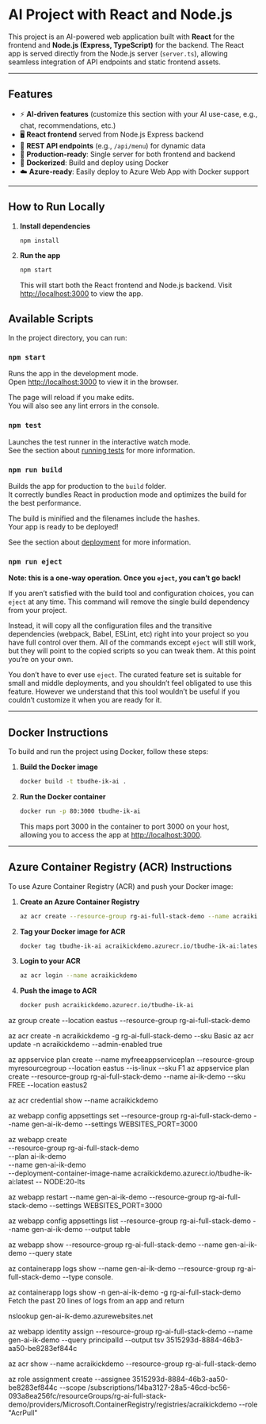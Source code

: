 # AI Project with React and Node.js

This project is an AI-powered web application built with **React** for the frontend and **Node.js (Express, TypeScript)** for the backend. The React app is served directly from the Node.js server (`server.ts`), allowing seamless integration of API endpoints and static frontend assets.

---

## Features

- ⚡ **AI-driven features** (customize this section with your AI use-case, e.g., chat, recommendations, etc.)
- 🖥️ **React frontend** served from Node.js Express backend
- 🔗 **REST API endpoints** (e.g., `/api/menu`) for dynamic data
- 🚀 **Production-ready**: Single server for both frontend and backend
- 🐳 **Dockerized**: Build and deploy using Docker
- ☁️ **Azure-ready**: Easily deploy to Azure Web App with Docker support

---

## How to Run Locally

1. **Install dependencies**
   ```sh
   npm install
   ```
2. **Run the app**
   ```sh
   npm start
   ```
   This will start both the React frontend and Node.js backend. Visit [http://localhost:3000](http://localhost:3000) to view the app.

## Available Scripts

In the project directory, you can run:

### `npm start`

Runs the app in the development mode.\
Open [http://localhost:3000](http://localhost:3000) to view it in the browser.

The page will reload if you make edits.\
You will also see any lint errors in the console.

### `npm test`

Launches the test runner in the interactive watch mode.\
See the section about [running tests](https://facebook.github.io/create-react-app/docs/running-tests) for more information.

### `npm run build`

Builds the app for production to the `build` folder.\
It correctly bundles React in production mode and optimizes the build for the best performance.

The build is minified and the filenames include the hashes.\
Your app is ready to be deployed!

See the section about [deployment](https://facebook.github.io/create-react-app/docs/deployment) for more information.

### `npm run eject`

**Note: this is a one-way operation. Once you `eject`, you can’t go back!**

If you aren’t satisfied with the build tool and configuration choices, you can `eject` at any time. This command will remove the single build dependency from your project.

Instead, it will copy all the configuration files and the transitive dependencies (webpack, Babel, ESLint, etc) right into your project so you have full control over them. All of the commands except `eject` will still work, but they will point to the copied scripts so you can tweak them. At this point you’re on your own.

You don’t have to ever use `eject`. The curated feature set is suitable for small and middle deployments, and you shouldn’t feel obligated to use this feature. However we understand that this tool wouldn’t be useful if you couldn’t customize it when you are ready for it.

---

## Docker Instructions

To build and run the project using Docker, follow these steps:

1. **Build the Docker image**
   ```sh
   docker build -t tbudhe-ik-ai .
   ```
2. **Run the Docker container**
   ```sh
   docker run -p 80:3000 tbudhe-ik-ai
   ```
   This maps port 3000 in the container to port 3000 on your host, allowing you to access the app at [http://localhost:3000](http://localhost:3000).

---

## Azure Container Registry (ACR) Instructions

To use Azure Container Registry (ACR) and push your Docker image:

1. **Create an Azure Container Registry**
   ```sh
   az acr create --resource-group rg-ai-full-stack-demo --name acraikickdemo --sku Basic
   ```

2. **Tag your Docker image for ACR**
   ```sh
   docker tag tbudhe-ik-ai acraikickdemo.azurecr.io/tbudhe-ik-ai:latest
   ```
3. **Login to your ACR**
   ```sh
   az acr login --name acraikickdemo
   ```

4. **Push the image to ACR**
   ```sh
   docker push acraikickdemo.azurecr.io/tbudhe-ik-ai
   ```

az group create --location eastus --resource-group rg-ai-full-stack-demo

az acr create -n acraikickdemo -g rg-ai-full-stack-demo  --sku Basic
az acr update -n acraikickdemo --admin-enabled true

az appservice plan create --name myfreeappserviceplan --resource-group myresourcegroup --location eastus --is-linux --sku F1
az appservice plan create --resource-group rg-ai-full-stack-demo --name ai-ik-demo  --sku FREE --location eastus2

 az acr credential show --name acraikickdemo

az webapp config appsettings set --resource-group rg-ai-full-stack-demo --name gen-ai-ik-demo --settings WEBSITES_PORT=3000

az webapp create \
  --resource-group rg-ai-full-stack-demo \
  --plan ai-ik-demo \
  --name gen-ai-ik-demo \
  --deployment-container-image-name acraikickdemo.azurecr.io/tbudhe-ik-ai:latest
  -- NODE:20-lts


az webapp restart --name gen-ai-ik-demo  --resource-group rg-ai-full-stack-demo --settings WEBSITES_PORT=3000



az webapp config appsettings list --resource-group rg-ai-full-stack-demo --name gen-ai-ik-demo  --output table

az webapp show --resource-group rg-ai-full-stack-demo --name gen-ai-ik-demo --query state

az containerapp logs show --name gen-ai-ik-demo --resource-group rg-ai-full-stack-demo --type console.

az containerapp logs show -n gen-ai-ik-demo  -g rg-ai-full-stack-demo 
Fetch the past 20 lines of logs from an app and return

nslookup  gen-ai-ik-demo.azurewebsites.net


az webapp identity assign --resource-group  rg-ai-full-stack-demo --name gen-ai-ik-demo  --query principalId --output tsv
3515293d-8884-46b3-aa50-be8283ef844c  <principal-id>

az acr show --name acraikickdemo --resource-group rg-ai-full-stack-demo <registry-resource-id>

az role assignment create --assignee 3515293d-8884-46b3-aa50-be8283ef844c   --scope /subscriptions/14ba3127-28a5-46cd-bc56-093a8ea256fc/resourceGroups/rg-ai-full-stack-demo/providers/Microsoft.ContainerRegistry/registries/acraikickdemo --role "AcrPull"